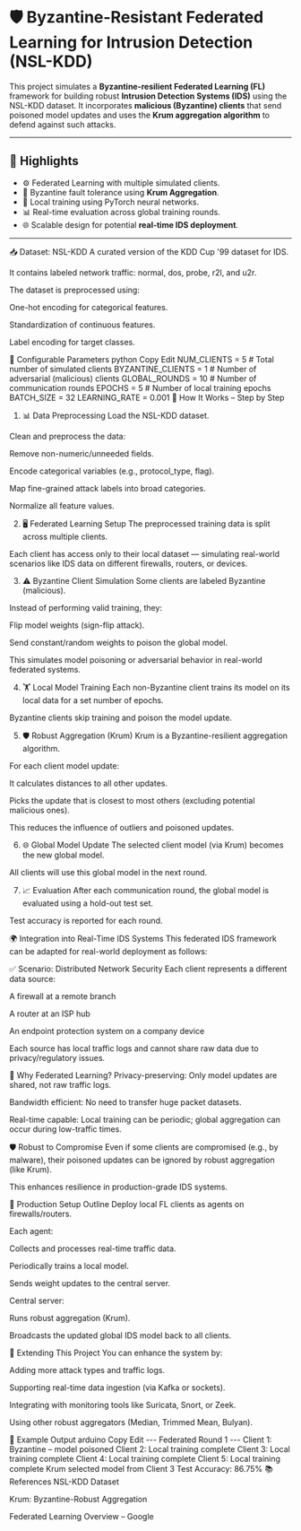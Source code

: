 # 🛡️ Byzantine-Resistant Federated Learning for Intrusion Detection (NSL-KDD)

This project simulates a **Byzantine-resilient Federated Learning (FL)** framework for building robust **Intrusion Detection Systems (IDS)** using the NSL-KDD dataset. It incorporates **malicious (Byzantine) clients** that send poisoned model updates and uses the **Krum aggregation algorithm** to defend against such attacks.

---

## 🚀 Highlights

- ⚙️ Federated Learning with multiple simulated clients.
- 🔐 Byzantine fault tolerance using **Krum Aggregation**.
- 🧠 Local training using PyTorch neural networks.
- 📊 Real-time evaluation across global training rounds.
- 🌐 Scalable design for potential **real-time IDS deployment**.

---
📥 Dataset: NSL-KDD
A curated version of the KDD Cup '99 dataset for IDS.

It contains labeled network traffic: normal, dos, probe, r2l, and u2r.

The dataset is preprocessed using:

One-hot encoding for categorical features.

Standardization of continuous features.

Label encoding for target classes.

🔧 Configurable Parameters
python
Copy
Edit
NUM_CLIENTS = 5              # Total number of simulated clients
BYZANTINE_CLIENTS = 1        # Number of adversarial (malicious) clients
GLOBAL_ROUNDS = 10           # Number of communication rounds
EPOCHS = 5                   # Number of local training epochs
BATCH_SIZE = 32
LEARNING_RATE = 0.001
🧠 How It Works – Step by Step
1. 📊 Data Preprocessing
Load the NSL-KDD dataset.

Clean and preprocess the data:

Remove non-numeric/unneeded fields.

Encode categorical variables (e.g., protocol_type, flag).

Map fine-grained attack labels into broad categories.

Normalize all feature values.

2. 🖥️ Federated Learning Setup
The preprocessed training data is split across multiple clients.

Each client has access only to their local dataset — simulating real-world scenarios like IDS data on different firewalls, routers, or devices.

3. ⚠️ Byzantine Client Simulation
Some clients are labeled Byzantine (malicious).

Instead of performing valid training, they:

Flip model weights (sign-flip attack).

Send constant/random weights to poison the global model.

This simulates model poisoning or adversarial behavior in real-world federated systems.

4. 🏋️ Local Model Training
Each non-Byzantine client trains its model on its local data for a set number of epochs.

Byzantine clients skip training and poison the model update.

5. 🛡️ Robust Aggregation (Krum)
Krum is a Byzantine-resilient aggregation algorithm.

For each client model update:

It calculates distances to all other updates.

Picks the update that is closest to most others (excluding potential malicious ones).

This reduces the influence of outliers and poisoned updates.

6. 🌐 Global Model Update
The selected client model (via Krum) becomes the new global model.

All clients will use this global model in the next round.

7. 📈 Evaluation
After each communication round, the global model is evaluated using a hold-out test set.

Test accuracy is reported for each round.

🌍 Integration into Real-Time IDS Systems
This federated IDS framework can be adapted for real-world deployment as follows:

✅ Scenario: Distributed Network Security
Each client represents a different data source:

A firewall at a remote branch

A router at an ISP hub

An endpoint protection system on a company device

Each source has local traffic logs and cannot share raw data due to privacy/regulatory issues.

🔐 Why Federated Learning?
Privacy-preserving: Only model updates are shared, not raw traffic logs.

Bandwidth efficient: No need to transfer huge packet datasets.

Real-time capable: Local training can be periodic; global aggregation can occur during low-traffic times.

🛡️ Robust to Compromise
Even if some clients are compromised (e.g., by malware), their poisoned updates can be ignored by robust aggregation (like Krum).

This enhances resilience in production-grade IDS systems.

🧰 Production Setup Outline
Deploy local FL clients as agents on firewalls/routers.

Each agent:

Collects and processes real-time traffic data.

Periodically trains a local model.

Sends weight updates to the central server.

Central server:

Runs robust aggregation (Krum).

Broadcasts the updated global IDS model back to all clients.

🧩 Extending This Project
You can enhance the system by:

Adding more attack types and traffic logs.

Supporting real-time data ingestion (via Kafka or sockets).

Integrating with monitoring tools like Suricata, Snort, or Zeek.

Using other robust aggregators (Median, Trimmed Mean, Bulyan).

🧪 Example Output
arduino
Copy
Edit
--- Federated Round 1 ---
Client 1: Byzantine – model poisoned
Client 2: Local training complete
Client 3: Local training complete
Client 4: Local training complete
Client 5: Local training complete
Krum selected model from Client 3
Test Accuracy: 86.75%
📚 References
NSL-KDD Dataset

Krum: Byzantine-Robust Aggregation

Federated Learning Overview – Google
